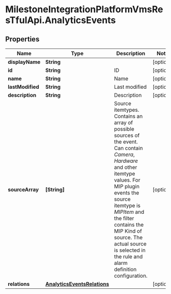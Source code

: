 # MilestoneIntegrationPlatformVmsResTfulApi.AnalyticsEvents

## Properties
Name | Type | Description | Notes
------------ | ------------- | ------------- | -------------
**displayName** | **String** |  | [optional] 
**id** | **String** | ID | [optional] 
**name** | **String** | Name | [optional] 
**lastModified** | **String** | Last modified | [optional] 
**description** | **String** | Description | [optional] 
**sourceArray** | **[String]** | Source itemtypes. Contains an array of possible sources of the event.  Can contain *Camera*, *Hardware* and other itemtype values. For MIP plugin events the source itemtype is *MIPItem* and the filter contains the MIP Kind of source.  The actual source is selected in the rule and alarm definition configuration. | [optional] 
**relations** | [**AnalyticsEventsRelations**](AnalyticsEventsRelations.md) |  | [optional] 

